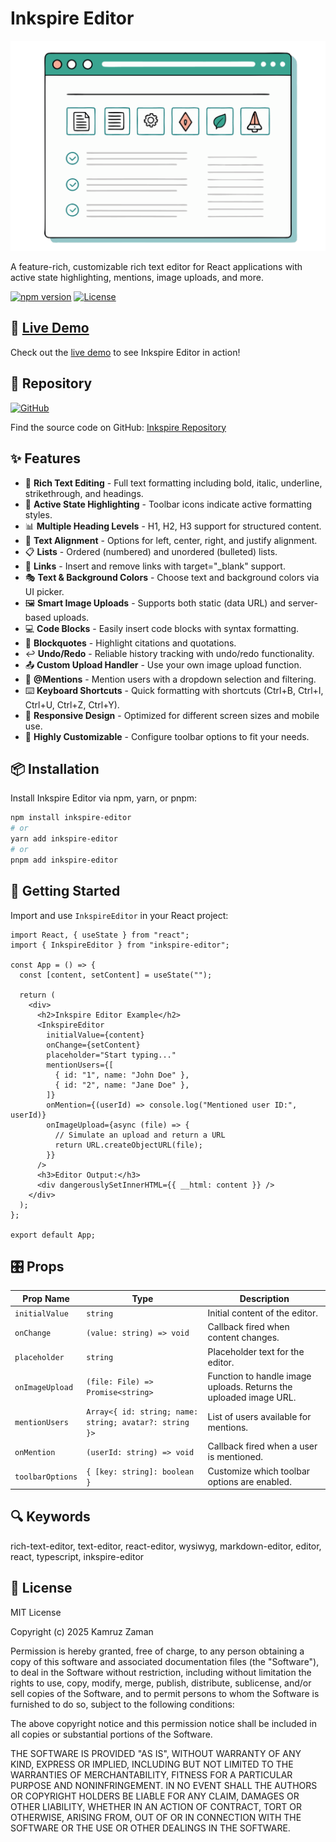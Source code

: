 # Inkspire Editor

![Inkspire Editor](https://github.com/kamruz-zzaman/Inkspire/raw/main/public/inkspire-logo.png)

A feature-rich, customizable rich text editor for React applications with active state highlighting, mentions, image uploads, and more.

[![npm version](https://img.shields.io/npm/v/inkspire-editor.svg)](https://www.npmjs.com/package/inkspire-editor)
[![License](https://img.shields.io/npm/l/inkspire-editor.svg)](https://github.com/kamruz-zzaman/Inkspire/blob/main/LICENSE)

## 🚀 [Live Demo](https://inkspire-editor.vercel.app/)

Check out the [live demo](https://inkspire-editor.vercel.app/) to see Inkspire Editor in action!

## 📂 Repository

[![GitHub](https://img.shields.io/badge/GitHub-Inkspire--Editor-blue?logo=github)](https://github.com/kamruz-zzaman/Inkspire)

Find the source code on GitHub: [Inkspire Repository](https://github.com/kamruz-zzaman/Inkspire)

## ✨ Features

- 📝 **Rich Text Editing** - Full text formatting including bold, italic, underline, strikethrough, and headings.
- 🎨 **Active State Highlighting** - Toolbar icons indicate active formatting styles.
- 📊 **Multiple Heading Levels** - H1, H2, H3 support for structured content.
- 📏 **Text Alignment** - Options for left, center, right, and justify alignment.
- 📋 **Lists** - Ordered (numbered) and unordered (bulleted) lists.
- 🔗 **Links** - Insert and remove links with target="\_blank" support.
- 🎭 **Text & Background Colors** - Choose text and background colors via UI picker.
- 🖼️ **Smart Image Uploads** - Supports both static (data URL) and server-based uploads.
- 💻 **Code Blocks** - Easily insert code blocks with syntax formatting.
- 📑 **Blockquotes** - Highlight citations and quotations.
- ↩️ **Undo/Redo** - Reliable history tracking with undo/redo functionality.
- 📤 **Custom Upload Handler** - Use your own image upload function.
- 👤 **@Mentions** - Mention users with a dropdown selection and filtering.
- ⌨️ **Keyboard Shortcuts** - Quick formatting with shortcuts (Ctrl+B, Ctrl+I, Ctrl+U, Ctrl+Z, Ctrl+Y).
- 📱 **Responsive Design** - Optimized for different screen sizes and mobile use.
- 🔧 **Highly Customizable** - Configure toolbar options to fit your needs.

## 📦 Installation

Install Inkspire Editor via npm, yarn, or pnpm:

```sh
npm install inkspire-editor
# or
yarn add inkspire-editor
# or
pnpm add inkspire-editor
```

## 🚀 Getting Started

Import and use `InkspireEditor` in your React project:

```tsx
import React, { useState } from "react";
import { InkspireEditor } from "inkspire-editor";

const App = () => {
  const [content, setContent] = useState("");

  return (
    <div>
      <h2>Inkspire Editor Example</h2>
      <InkspireEditor
        initialValue={content}
        onChange={setContent}
        placeholder="Start typing..."
        mentionUsers={[
          { id: "1", name: "John Doe" },
          { id: "2", name: "Jane Doe" },
        ]}
        onMention={(userId) => console.log("Mentioned user ID:", userId)}
        onImageUpload={async (file) => {
          // Simulate an upload and return a URL
          return URL.createObjectURL(file);
        }}
      />
      <h3>Editor Output:</h3>
      <div dangerouslySetInnerHTML={{ __html: content }} />
    </div>
  );
};

export default App;
```

## 🎛️ Props

| Prop Name        | Type                                                   | Description                                                       |
| ---------------- | ------------------------------------------------------ | ----------------------------------------------------------------- |
| `initialValue`   | `string`                                               | Initial content of the editor.                                    |
| `onChange`       | `(value: string) => void`                              | Callback fired when content changes.                              |
| `placeholder`    | `string`                                               | Placeholder text for the editor.                                  |
| `onImageUpload`  | `(file: File) => Promise<string>`                      | Function to handle image uploads. Returns the uploaded image URL. |
| `mentionUsers`   | `Array<{ id: string; name: string; avatar?: string }>` | List of users available for mentions.                             |
| `onMention`      | `(userId: string) => void`                             | Callback fired when a user is mentioned.                          |
| `toolbarOptions` | `{ [key: string]: boolean }`                           | Customize which toolbar options are enabled.                      |

## 🔍 Keywords

rich-text-editor, text-editor, react-editor, wysiwyg, markdown-editor, editor, react, typescript, inkspire-editor

## 📜 License

MIT License

Copyright (c) 2025 Kamruz Zaman

Permission is hereby granted, free of charge, to any person obtaining a copy
of this software and associated documentation files (the "Software"), to deal
in the Software without restriction, including without limitation the rights
to use, copy, modify, merge, publish, distribute, sublicense, and/or sell
copies of the Software, and to permit persons to whom the Software is
furnished to do so, subject to the following conditions:

The above copyright notice and this permission notice shall be included in all
copies or substantial portions of the Software.

THE SOFTWARE IS PROVIDED "AS IS", WITHOUT WARRANTY OF ANY KIND, EXPRESS OR
IMPLIED, INCLUDING BUT NOT LIMITED TO THE WARRANTIES OF MERCHANTABILITY,
FITNESS FOR A PARTICULAR PURPOSE AND NONINFRINGEMENT. IN NO EVENT SHALL THE
AUTHORS OR COPYRIGHT HOLDERS BE LIABLE FOR ANY CLAIM, DAMAGES OR OTHER
LIABILITY, WHETHER IN AN ACTION OF CONTRACT, TORT OR OTHERWISE, ARISING FROM,
OUT OF OR IN CONNECTION WITH THE SOFTWARE OR THE USE OR OTHER DEALINGS IN THE
SOFTWARE.
